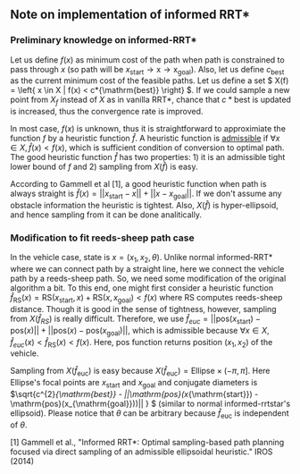 ## Note on implementation of informed RRT\*

### Preliminary knowledge on informed-RRT\*

Let us define $f(x)$ as minimum cost of the path when path is constrained to pass through $x$ (so path will be $x_{\mathrm{start}} \to \mathrm{x} \to \mathrm{x_{\mathrm{goal}}}$). Also, let us define $c_{\mathrm{best}}$ as the current minimum cost of the feasible paths. Let us define a set $ X(f) = \left\{ x \in X | f(x) < c*{\mathrm{best}} \right\} $. If we could sample a new point from $X_f$ instead of $X$ as in vanilla RRT\*, chance that $c*{\mathrm{best}}$ is updated is increased, thus the convergence rate is improved.

In most case, $f(x)$ is unknown, thus it is straightforward to approximiate the function $f$ by a heuristic function $\hat{f}$. A heuristic function is [admissible](https://en.wikipedia.org/wiki/Admissible_heuristic) if $\forall x \in X, \hat{f}(x) < f(x)$, which is sufficient condition of conversion to optimal path. The good heuristic function $\hat{f}$ has two properties: 1) it is an admissible tight lower bound of $f$ and 2) sampling from $X(\hat{f})$ is easy.

According to Gammell et al [1], a good heuristic function when path is always straight is $\hat{f}(x) = ||x_{\mathrm{start}} - x|| + ||x - x_{\mathrm{goal}}||$. If we don't assume any obstacle information the heuristic is tightest. Also, $X(\hat{f})$ is hyper-ellipsoid, and hence sampling from it can be done analitically.

### Modification to fit reeds-sheep path case

In the vehicle case, state is $x = (x_{1}, x_{2}, \theta)$. Unlike normal informed-RRT\* where we can connect path by a straight line, here we connect the vehicle path by a reeds-sheep path. So, we need some modification of the original algorithm a bit. To this end, one might first consider a heuristic function $\hat{f}_{\mathrm{RS}}(x) = \mathrm{RS}(x_{\mathrm{start}}, x) + \mathrm{RS}(x, x_{\mathrm{goal}}) < f(x)$ where $\mathrm{RS}$ computes reeds-sheep distance. Though it is good in the sense of tightness, however, sampling from $X(\hat{f}_{RS})$ is really difficult. Therefore, we use $\hat{f}_{euc} = ||\mathrm{pos}(x_{\mathrm{start}}) - \mathrm{pos}(x)|| + ||\mathrm{pos}(x)- \mathrm{pos}(x_{\mathrm{goal}})||$, which is admissible because $\forall x \in X, \hat{f}_{euc}(x) < \hat{f}_{\mathrm{RS}}(x) < f(x)$. Here, $\mathrm{pos}$ function returns position $(x_{1}, x_{2})$ of the vehicle.

Sampling from $X(\hat{f}_{\mathrm{euc}})$ is easy because $X(\hat{f}_{\mathrm{euc}}) = \mathrm{Ellipse} \times (-\pi, \pi]$. Here $\mathrm{Ellipse}$'s focal points are $x_{\mathrm{start}}$ and $x_{\mathrm{goal}}$ and conjugate diameters is $\sqrt{c^{2}_{\mathrm{best}} - ||\mathrm{pos}(x_{\mathrm{start}}) - \mathrm{pos}(x_{\mathrm{goal}}))|| } $ (similar to normal informed-rrtstar's ellipsoid). Please notice that $\theta$ can be arbitrary because $\hat{f}_{\mathrm{euc}}$ is independent of $\theta$.

[1] Gammell et al., "Informed RRT\*: Optimal sampling-based path planning focused via direct sampling of an admissible ellipsoidal heuristic." IROS (2014)

